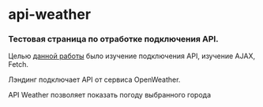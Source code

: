 # api-weather
### Тестовая страница по отработке подключения API. 

Целью [данной работы](https://maxpowerleft.github.io/api-weather/) было изучение подключения API, изучение AJAX, Fetch. 

Лэндинг подключает API от сервиса OpenWeather. 

API Weather позволяет показать погоду выбранного города
